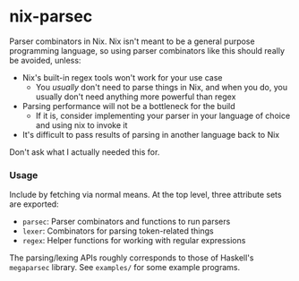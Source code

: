 # nix-parsec

Parser combinators in Nix. Nix isn't meant to be a general purpose programming
language, so using parser combinators like this should really be avoided,
unless:

- Nix's built-in regex tools won't work for your use case
  - You _usually_ don't need to parse things in Nix, and when you do, you
    usually don't need anything more powerful than regex
- Parsing performance will not be a bottleneck for the build
  - If it is, consider implementing your parser in your language of choice and
    using nix to invoke it
- It's difficult to pass results of parsing in another language back to Nix

Don't ask what I actually needed this for.

### Usage

Include by fetching via normal means. At the top level, three attribute sets are
exported:

- `parsec`: Parser combinators and functions to run parsers
- `lexer`: Combinators for parsing token-related things
- `regex`: Helper functions for working with regular expressions

The parsing/lexing APIs roughly corresponds to those of Haskell's `megaparsec`
library. See `examples/` for some example programs.

